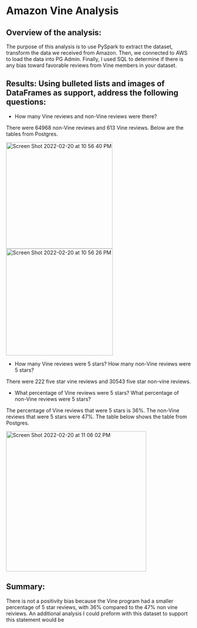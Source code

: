 # Amazon Vine Analysis

## Overview of the analysis:
The purpose of this analysis is to use PySpark to extract the dataset, transform the data we received from Amazon. Then, we connected to AWS to load the data into PG Admin. Finally, I used SQL to determine if there is any bias toward favorable reviews from Vine members in your dataset.

## Results: Using bulleted lists and images of DataFrames as support, address the following questions:

* How many Vine reviews and non-Vine reviews were there?

There were 64968 non-Vine reviews and 613 Vine reviews. Below are the tables from Postgres.

<img width="290" alt="Screen Shot 2022-02-20 at 10 56 40 PM" src="https://user-images.githubusercontent.com/92963227/154892583-eb19f0b3-26da-4916-a0fe-e22b4b12850b.png">


<img width="291" alt="Screen Shot 2022-02-20 at 10 56 26 PM" src="https://user-images.githubusercontent.com/92963227/154892604-3cb77497-9c60-4899-a35f-a695134d8aca.png">


* How many Vine reviews were 5 stars? How many non-Vine reviews were 5 stars?


There were 222 five star vine reviews and 30543 five star non-vine reviews.

* What percentage of Vine reviews were 5 stars? What percentage of non-Vine reviews were 5 stars?


The percentage of Vine reviews that were 5 stars is 36%. The non-Vine reviews that were 5 stars were 47%. The table below shows the table from Postgres.

<img width="382" alt="Screen Shot 2022-02-20 at 11 06 02 PM" src="https://user-images.githubusercontent.com/92963227/154892775-a48c5140-65cd-4dae-a74a-15bae21ed17e.png">


## Summary: 
There is not a positivity bias because the Vine program had a smaller percentage of 5 star reviews, with 36% compared to the 47% non vine reiviews. An additional analysis I could preform with this dataset to support this statement would be 
